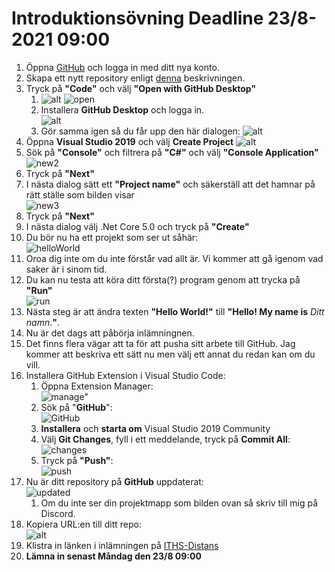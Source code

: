 # Introduktionsövning Deadline 23/8-2021 09:00

1. Öppna [GitHub](https://www.github.com) och logga in med ditt nya konto.
2. Skapa ett nytt repository enligt [denna](./newRepo.md) beskrivningen.
3. Tryck på **"Code"** och välj **"Open with GitHub Desktop"** 
   1. ![alt](./img/code.png)
    ![open](./img/open.png)</br>
   2. Installera **GitHub Desktop** och logga in. </br>![alt](./img/download.png) 
   3. Gör samma igen så du får upp den här dialogen: ![alt](./img/clone.png)
4. Öppna **Visual Studio 2019** och välj **Create Project** ![alt](img/create.png)
5. Sök på **"Console"** och filtrera på **"C#"** och välj **"Console Application"**</br> ![new2](./img/newProj2.png)
6. Tryck på **"Next"**
7.  I nästa dialog sätt ett **"Project name"** och säkerställ att det hamnar på rätt ställe som bilden visar</br> ![new3](./img/new3.png)
8.  Tryck på **"Next"**
9.  I nästa dialog välj .Net Core 5.0 och tryck på **"Create"**
10. Du bör nu ha ett projekt som ser ut såhär:</br> ![helloWorld](./img/helloWorld.png)
11. Oroa dig inte om du inte förstår vad allt är. Vi kommer att gå igenom vad saker är i sinom tid.
12. Du kan nu testa att köra ditt första(?) program genom att trycka på **"Run"**</br> ![run](./img/run.png)
13. Nästa steg är att ändra texten **"Hello World!"** till **"Hello! My name is** *Ditt namn*.**"**.
14. Nu är det dags att påbörja inlämningnen.
15. Det finns flera vägar att ta för att pusha sitt arbete till GitHub. Jag kommer att beskriva ett sätt nu men välj ett annat du redan kan om du vill.
16. Installera GitHub Extension i Visual Studio Code:
    1.  Öppna Extension Manager:</br> ![*manage*"](./img/manage.png)
    2.  Sök på "**GitHub**":</br> ![GitHub](./img/githubExtension.png)
    3.  **Installera** och **starta om** Visual Studio 2019 Community
    4.  Välj **Git Changes**, fyll i ett meddelande, tryck på **Commit All**:</br> ![changes](./img/commit.png)
    5.  Tryck på **"Push"**: </br>![push](./img/push.png)
17. Nu är ditt repository på **GitHub** uppdaterat:</br> ![*updated*](./img/updated.png)
    1.  Om du inte ser din projektmapp som bilden ovan så skriv till mig på Discord.
18. Kopiera URL:en till ditt repo: </br>![alt](./img/länk.png)
19. Klistra in länken i inlämningen på [ITHS-Distans](https://www.ithsdistans.se/)
20. **Lämna in senast Måndag den 23/8 09:00** 
